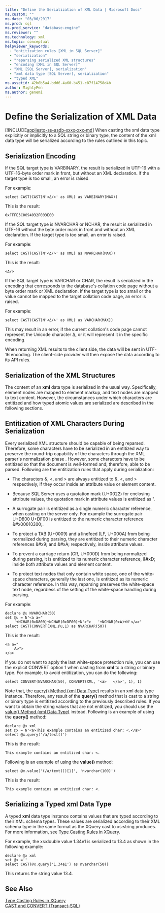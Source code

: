 ```yaml
---
title: "Define the Serialization of XML Data | Microsoft Docs"
ms.custom: ""
ms.date: "03/06/2017"
ms.prod: sql
ms.prod_service: "database-engine"
ms.reviewer: ""
ms.technology: xml
ms.topic: conceptual
helpviewer_keywords: 
  - "entitization rules [XML in SQL Server]"
  - "serialization"
  - "reparsing serialized XML structures"
  - "encoding [XML in SQL Server]"
  - "XML [SQL Server], serialization"
  - "xml data type [SQL Server], serialization"
  - "typed XML"
ms.assetid: 42b0b5a4-bdd6-4a60-b451-c87f14758d4b
author: MightyPen
ms.author: genemi
---
```

# Define the Serialization of XML Data
[!INCLUDE[appliesto-ss-asdb-xxxx-xxx-md](../../includes/appliesto-ss-asdb-xxxx-xxx-md.md)]
  When casting the xml data type explicitly or implicitly to a SQL string or binary type, the content of the xml data type will be serialized according to the rules outlined in this topic.  
  
## Serialization Encoding  
 If the SQL target type is VARBINARY, the result is serialized in UTF-16 with a UTF-16-byte order mark in front, but without an XML declaration. If the target type is too small, an error is raised.  
  
 For example:  
  
```  
select CAST(CAST(N'<Δ/>' as XML) as VARBINARY(MAX))  
```  
  
 This is the result:  
  
```  
0xFFFE3C0094032F003E00  
```  
  
 If the SQL target type is NVARCHAR or NCHAR, the result is serialized in UTF-16 without the byte order mark in front and without an XML declaration. If the target type is too small, an error is raised.  
  
 For example:  
  
```  
select CAST(CAST(N'<Δ/>' as XML) as NVARCHAR(MAX))  
```  
  
 This is the result:  
  
```  
<Δ/>  
```  
  
 If the SQL target type is VARCHAR or CHAR, the result is serialized in the encoding that corresponds to the database's collation code page without a byte order mark or XML declaration. If the target type is too small or the value cannot be mapped to the target collation code page, an error is raised.  
  
 For example:  
  
```  
select CAST(CAST(N'<Δ/>' as XML) as VARCHAR(MAX))  
```  
  
 This may result in an error, if the current collation's code page cannot represent the Unicode character Δ, or it will represent it in the specific encoding.  
  
 When returning XML results to the client side, the data will be sent in UTF-16 encoding. The client-side provider will then expose the data according to its API rules.  
  
## Serialization of the XML Structures  
 The content of an **xml** data type is serialized in the usual way. Specifically, element nodes are mapped to element markup, and text nodes are mapped to text content. However, the circumstances under which characters are entitized and how typed atomic values are serialized are described in the following sections.  
  
## Entitization of XML Characters During Serialization  
 Every serialized XML structure should be capable of being reparsed. Therefore, some characters have to be serialized in an entitized way to preserve the round-trip capability of the characters through the XML parser's normalization phase . However, some characters have to be entitized so that the document is well-formed and, therefore, able to be parsed. Following are the entitization rules that apply during serialization:  
  
-   The characters &, \<, and > are always entitized to &amp;, &lt;, and &gt; respectively, if they occur inside an attribute value or element content.  
  
-   Because SQL Server uses a quotation mark (U+0022) for enclosing attribute values, the quotation mark in attribute values is entitized as &quot;.  
  
-   A surrogate pair is entitized as a single numeric character reference, when casting on the server only. For example the surrogate pair U+D800 U+DF00 is entitized to the numeric character reference &\#x00010300;.  
  
-   To protect a TAB (U+0009) and a linefeed (LF, U+000A) from being normalized during parsing, they are entitized to their numeric character references &\#x9; and &\#xA; respectively, inside attribute values.  
  
-   To prevent a carriage return (CR, U+000D) from being normalized during parsing, it is entitized to its numeric character reference, &\#xD; inside both attribute values and element content.  
  
-   To protect text nodes that only contain white space, one of the white-space characters, generally the last one, is entitized as its numeric character reference. In this way, reparsing preserves the white-space text node, regardless of the setting of the white-space handling during parsing.  
  
 For example:  
  
```  
declare @u NVARCHAR(50)  
set @u = N'<a a="  
    '+NCHAR(0xD800)+NCHAR(0xDF00)+N'>">   '+NCHAR(0xA)+N'</a>'  
select CAST(CONVERT(XML,@u,1) as NVARCHAR(50))  
```  
  
 This is the result:  
  
```  
<a a="  
    𐌀>">     
</a>  
```  
  
 If you do not want to apply the last white-space protection rule, you can use the explicit CONVERT option 1 when casting from **xml** to a string or binary type. For example, to avoid entitization, you can do the following:  
  
```  
select CONVERT(NVARCHAR(50), CONVERT(XML, '<a>   </a>', 1), 1)  
```  
  
 Note that, the [query() Method (xml Data Type)](../../t-sql/xml/query-method-xml-data-type.md) results in an xml data type instance. Therefore, any result of the **query()** method that is cast to a string or binary type is entitized according to the previously described rules. If you want to obtain the string values that are not entitized, you should use the [value() Method (xml Data Type)](../../t-sql/xml/value-method-xml-data-type.md) instead. Following is an example of using the **query()** method:  
  
```  
declare @x xml  
set @x = N'<a>This example contains an entitized char: <.</a>'  
select @x.query('/a/text()')  
```  
  
 This is the result:  
  
```  
This example contains an entitized char: <.  
```  
  
 Following is an example of using the **value()** method:  
  
```  
select @x.value('(/a/text())[1]', 'nvarchar(100)')  
```  
  
 This is the result:  
  
```  
This example contains an entitized char: <.  
```  
  
## Serializing a Typed xml Data Type  
 A typed **xml** data type instance contains values that are typed according to their XML schema types. These values are serialized according to their XML schema type in the same format as the XQuery cast to xs:string produces. For more information, see [Type Casting Rules in XQuery](../../xquery/type-casting-rules-in-xquery.md).  
  
 For example, the xs:double value 1.34e1 is serialized to 13.4 as shown in the following example:  
  
```  
declare @x xml  
set @x =''  
select CAST(@x.query('1.34e1') as nvarchar(50))  
```  
  
 This returns the string value 13.4.  
  
## See Also  
 [Type Casting Rules in XQuery](../../xquery/type-casting-rules-in-xquery.md)   
 [CAST and CONVERT &#40;Transact-SQL&#41;](../../t-sql/functions/cast-and-convert-transact-sql.md)  
  
  
